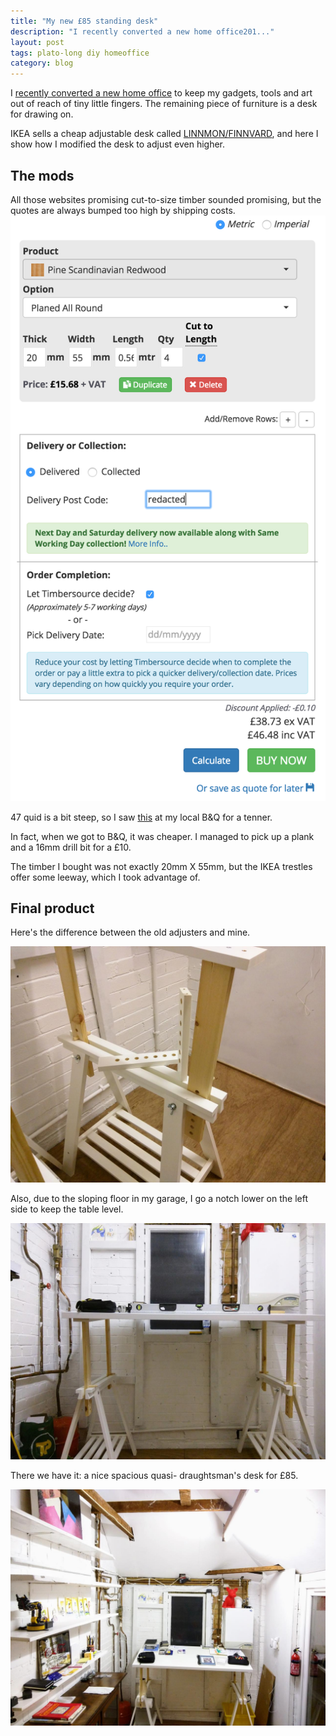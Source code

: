 ```yaml
---
title: "My new £85 standing desk"
description: "I recently converted a new home office201..."
layout: post
tags: plato-long diy homeoffice
category: blog
---
```


I [recently converted a new home office](/2016/10/17/my-new-home-office/) to keep my gadgets, tools and art out of reach of tiny little fingers. The remaining piece of furniture is a desk for drawing on.

IKEA sells a cheap adjustable desk called [LINNMON/FINNVARD](http://www.ikea.com/gb/en/products/desks/table-tops-legs/linnmon-finnvard-table-white-spr-09001986/?k=090.019.86), and here I show how I modified the desk to adjust even higher.

## The mods

All those websites promising cut-to-size timber sounded promising, but the quotes are always bumped too high by shipping costs.
![quote for cut-to-size wood](/assets/posts/2016-11-20-my-new-85-standing-desk/quote-for-cut-to-size-timber.png)


47 quid is a bit steep, so I saw [this](http://www.diy.com/departments/timber-smooth-t19mm-w89mm-l2400mm/249687_BQ.prd) at my local B&Q for a tenner.

In fact, when we got to B&Q, it was cheaper. I managed to pick up a plank and a 16mm drill bit for a £10.

The timber I bought was not exactly 20mm X 55mm, but the IKEA trestles offer some leeway, which I took advantage of.

## Final product

Here's the difference between the old adjusters and mine.

![comparison](/assets/posts/2016-11-20-my-new-85-standing-desk/comparison-of-extensions.jpg)

Also, due to the sloping floor in my garage, I go a notch lower on the left side to keep the table level.

![level](/assets/posts/2016-11-20-my-new-85-standing-desk/compensating-for-slope.jpg)

There we have it: a nice spacious quasi- draughtsman's desk for £85.

![et voila](/assets/posts/2016-11-20-my-new-85-standing-desk/complete.jpg)
